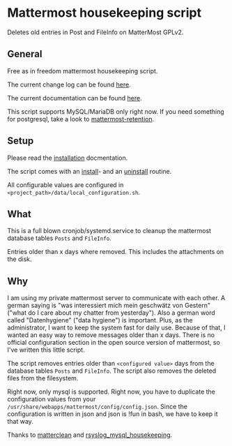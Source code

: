 # Mattermost housekeeping script

Deletes old entries in Post and FileInfo on MatterMost GPLv2.

## General

Free as in freedom mattermost housekeeping script.

The current change log can be found [here](CHANGELOG.md).

The current documentation can be found [here](documentation).

This script supports MySQL/MariaDB only right now. If you need something for postgresql, take a look to [mattermost-retention](https://github.com/aljazceru/mattermost-retention).

## Setup

Please read the [installation](documentation/setup/install.md) docmentation.

The script comes with an [install](bin/install.sh)- and an [uninstall](bin/uninstall.sh) routine.

All configurable values are configured in `<project_path>/data/local_configuration.sh`.

## What

This is a full blown cronjob/systemd.service to cleanup the mattermost database tables `Posts` and `FileInfo`.

Entries older than x days where removed. This includes the attachments on the disk.

## Why

I am using my private mattermost server to communicate with each other.
A german saying is "was interessiert mich mein geschwätz von Gestern" ("what do I care about my chatter from yesterday"). Also a german word called "Datenhygiene" ("data hygiene") is important. Plus, as the administrator, I want to keep the system fast for daily use.
Because of that, I wanted an easy way to remove messages older than x days. There is no official configuration section in the open source version of mattermost, so I've written this little script.

The script removes entries older than `<configured value>` days from the database tables `Posts` and `FileInfo`.
The script also removes the deleted files from the filesystem.

Right now, only mysql is supported.
Right now, you have to duplicate the configuration values from your `/usr/share/webapps/mattermost/config/config.json`. Since the configuration is written in json and json is !fun in bash, we have to keep it that way.

Thanks to [matterclean](https://github.com/sinfallas/matterclean/blob/master/matterclean) and [rsyslog_mysql_housekeeping](https://github.com/bazzline/rsyslog_mysql_housekeeping).
